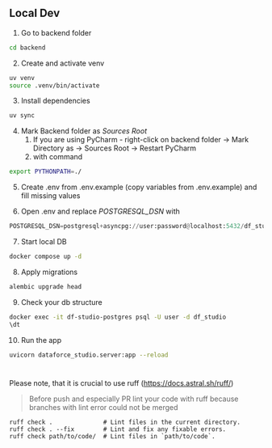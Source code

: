 ## Local Dev

1.  Go to backend folder 
```bash
cd backend
```

2. Create and activate venv 
```bash
uv venv
source .venv/bin/activate
```

3. Install dependencies
```bash
uv sync
```

4. Mark Backend folder as *Sources Root* 
	1. If you are using PyCharm - right-click on backend folder -> Mark Directory as -> Sources Root -> Restart PyCharm
	2. with command
```bash
export PYTHONPATH=./
```

5. Create .env from .env.example (copy variables from .env.example) and fill missing values 

6. Open .env and replace *POSTGRESQL_DSN* with 
```python
POSTGRESQL_DSN=postgresql+asyncpg://user:password@localhost:5432/df_studio
```

7. Start local DB
```bash
docker compose up -d
```

8. Apply migrations
```bash
alembic upgrade head
```

9. Check your db structure
```bash
docker exec -it df-studio-postgres psql -U user -d df_studio
\dt
```

10. Run the app
```bash
uvicorn dataforce_studio.server:app --reload
```

# 


Please note, that it is crucial to use ruff (https://docs.astral.sh/ruff/)


> Before push and especially PR lint your code with ruff because branches with lint error could not be merged 

```
ruff check .              # Lint files in the current directory.
ruff check . --fix        # Lint and fix any fixable errors.
ruff check path/to/code/  # Lint files in `path/to/code`.
```